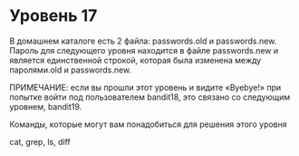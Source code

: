 # Уровень 17 

В домашнем каталоге есть 2 файла: passwords.old и passwords.new. Пароль для следующего уровня находится в файле passwords.new и является единственной строкой, которая была изменена между паролями.old и passwords.new.

ПРИМЕЧАНИЕ: если вы прошли этот уровень и видите «Byebye!» при попытке войти под пользователем bandit18, это связано со следующим уровнем, bandit19.

Команды, которые могут вам понадобиться для решения этого уровня

cat, grep, ls, diff

